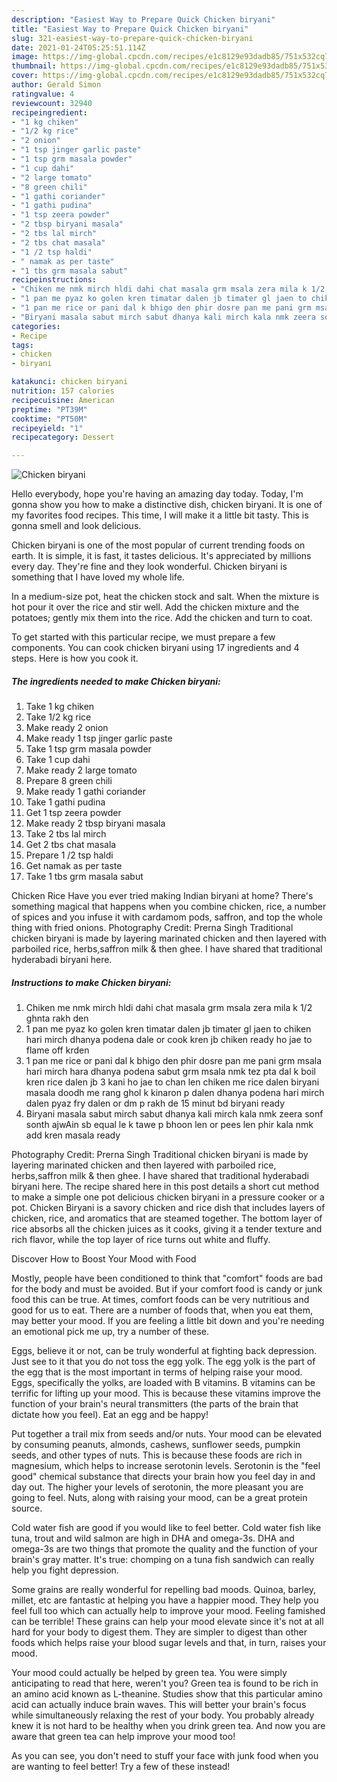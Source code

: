 ```yaml
---
description: "Easiest Way to Prepare Quick Chicken biryani"
title: "Easiest Way to Prepare Quick Chicken biryani"
slug: 321-easiest-way-to-prepare-quick-chicken-biryani
date: 2021-01-24T05:25:51.114Z
image: https://img-global.cpcdn.com/recipes/e1c8129e93dadb85/751x532cq70/chicken-biryani-recipe-main-photo.jpg
thumbnail: https://img-global.cpcdn.com/recipes/e1c8129e93dadb85/751x532cq70/chicken-biryani-recipe-main-photo.jpg
cover: https://img-global.cpcdn.com/recipes/e1c8129e93dadb85/751x532cq70/chicken-biryani-recipe-main-photo.jpg
author: Gerald Simon
ratingvalue: 4
reviewcount: 32940
recipeingredient:
- "1 kg chiken"
- "1/2 kg rice"
- "2 onion"
- "1 tsp jinger garlic paste"
- "1 tsp grm masala powder"
- "1 cup dahi"
- "2 large tomato"
- "8 green chili"
- "1 gathi coriander"
- "1 gathi pudina"
- "1 tsp zeera powder"
- "2 tbsp biryani masala"
- "2 tbs lal mirch"
- "2 tbs chat masala"
- "1 /2 tsp haldi"
- " namak as per taste"
- "1 tbs grm masala sabut"
recipeinstructions:
- "Chiken me nmk mirch hldi dahi chat masala grm msala zera mila k 1/2 ghnta rakh den"
- "1 pan me pyaz ko golen kren timatar dalen jb timater gl jaen to chiken hari mirch dhanya podena dale or cook kren jb chiken ready ho jae to flame off krden"
- "1 pan me rice or pani dal k bhigo den phir dosre pan me pani grm msala hari mirch hara dhanya podena sabut grm msala nmk tez pta dal k boil kren rice dalen jb 3 kani ho jae to chan len chiken me rice dalen biryani masala doodh me rang ghol k kinaron p dalen dhanya podena hari mirch dalen pyaz fry dalen or dm p rakh de 15 minut bd biryani ready"
- "Biryani masala sabut mirch sabut dhanya kali mirch kala nmk zeera sonf sonth ajwAin sb equal le k tawe p bhoon len or pees len phir kala nmk add kren masala ready"
categories:
- Recipe
tags:
- chicken
- biryani

katakunci: chicken biryani 
nutrition: 157 calories
recipecuisine: American
preptime: "PT39M"
cooktime: "PT50M"
recipeyield: "1"
recipecategory: Dessert

---
```



![Chicken biryani](https://img-global.cpcdn.com/recipes/e1c8129e93dadb85/751x532cq70/chicken-biryani-recipe-main-photo.jpg)

Hello everybody, hope you're having an amazing day today. Today, I'm gonna show you how to make a distinctive dish, chicken biryani. It is one of my favorites food recipes. This time, I will make it a little bit tasty. This is gonna smell and look delicious.

Chicken biryani is one of the most popular of current trending foods on earth. It is simple, it is fast, it tastes delicious. It's appreciated by millions every day. They're fine and they look wonderful. Chicken biryani is something that I have loved my whole life.

In a medium-size pot, heat the chicken stock and salt. When the mixture is hot pour it over the rice and stir well. Add the chicken mixture and the potatoes; gently mix them into the rice. Add the chicken and turn to coat.


To get started with this particular recipe, we must prepare a few components. You can cook chicken biryani using 17 ingredients and 4 steps. Here is how you cook it.

<!--inarticleads1-->

##### The ingredients needed to make Chicken biryani:

1. Take 1 kg chiken
1. Take 1/2 kg rice
1. Make ready 2 onion
1. Make ready 1 tsp jinger garlic paste
1. Take 1 tsp grm masala powder
1. Take 1 cup dahi
1. Make ready 2 large tomato
1. Prepare 8 green chili
1. Make ready 1 gathi coriander
1. Take 1 gathi pudina
1. Get 1 tsp zeera powder
1. Make ready 2 tbsp biryani masala
1. Take 2 tbs lal mirch
1. Get 2 tbs chat masala
1. Prepare 1 /2 tsp haldi
1. Get  namak as per taste
1. Take 1 tbs grm masala sabut


Chicken Rice Have you ever tried making Indian biryani at home? There&#39;s something magical that happens when you combine chicken, rice, a number of spices and you infuse it with cardamom pods, saffron, and top the whole thing with fried onions. Photography Credit: Prerna Singh Traditional chicken biryani is made by layering marinated chicken and then layered with parboiled rice, herbs,saffron milk &amp; then ghee. I have shared that traditional hyderabadi biryani here. 

<!--inarticleads2-->

##### Instructions to make Chicken biryani:

1. Chiken me nmk mirch hldi dahi chat masala grm msala zera mila k 1/2 ghnta rakh den
1. 1 pan me pyaz ko golen kren timatar dalen jb timater gl jaen to chiken hari mirch dhanya podena dale or cook kren jb chiken ready ho jae to flame off krden
1. 1 pan me rice or pani dal k bhigo den phir dosre pan me pani grm msala hari mirch hara dhanya podena sabut grm msala nmk tez pta dal k boil kren rice dalen jb 3 kani ho jae to chan len chiken me rice dalen biryani masala doodh me rang ghol k kinaron p dalen dhanya podena hari mirch dalen pyaz fry dalen or dm p rakh de 15 minut bd biryani ready
1. Biryani masala sabut mirch sabut dhanya kali mirch kala nmk zeera sonf sonth ajwAin sb equal le k tawe p bhoon len or pees len phir kala nmk add kren masala ready


Photography Credit: Prerna Singh Traditional chicken biryani is made by layering marinated chicken and then layered with parboiled rice, herbs,saffron milk &amp; then ghee. I have shared that traditional hyderabadi biryani here. The recipe shared here in this post details a short cut method to make a simple one pot delicious chicken biryani in a pressure cooker or a pot. Chicken Biryani is a savory chicken and rice dish that includes layers of chicken, rice, and aromatics that are steamed together. The bottom layer of rice absorbs all the chicken juices as it cooks, giving it a tender texture and rich flavor, while the top layer of rice turns out white and fluffy. 

Discover How to Boost Your Mood with Food


Mostly, people have been conditioned to think that "comfort" foods are bad for the body and must be avoided. But if your comfort food is candy or junk food this can be true. At times, comfort foods can be very nutritious and good for us to eat. There are a number of foods that, when you eat them, may better your mood. If you are feeling a little bit down and you're needing an emotional pick me up, try a number of these.

Eggs, believe it or not, can be truly wonderful at fighting back depression. Just see to it that you do not toss the egg yolk. The egg yolk is the part of the egg that is the most important in terms of helping raise your mood. Eggs, specifically the yolks, are loaded with B vitamins. B vitamins can be terrific for lifting up your mood. This is because these vitamins improve the function of your brain's neural transmitters (the parts of the brain that dictate how you feel). Eat an egg and be happy!

Put together a trail mix from seeds and/or nuts. Your mood can be elevated by consuming peanuts, almonds, cashews, sunflower seeds, pumpkin seeds, and other types of nuts. This is because these foods are rich in magnesium, which helps to increase serotonin levels. Serotonin is the "feel good" chemical substance that directs your brain how you feel day in and day out. The higher your levels of serotonin, the more pleasant you are going to feel. Nuts, along with raising your mood, can be a great protein source.

Cold water fish are good if you would like to feel better. Cold water fish like tuna, trout and wild salmon are high in DHA and omega-3s. DHA and omega-3s are two things that promote the quality and the function of your brain's gray matter. It's true: chomping on a tuna fish sandwich can really help you fight depression. 

Some grains are really wonderful for repelling bad moods. Quinoa, barley, millet, etc are fantastic at helping you have a happier mood. They help you feel full too which can actually help to improve your mood. Feeling famished can be terrible! These grains can help your mood elevate since it's not at all hard for your body to digest them. They are simpler to digest than other foods which helps raise your blood sugar levels and that, in turn, raises your mood.

Your mood could actually be helped by green tea. You were simply anticipating to read that here, weren't you? Green tea is found to be rich in an amino acid known as L-theanine. Studies show that this particular amino acid can actually induce brain waves. This will better your brain's focus while simultaneously relaxing the rest of your body. You probably already knew it is not hard to be healthy when you drink green tea. And now you are aware that green tea can help improve your mood too!

As you can see, you don't need to stuff your face with junk food when you are wanting to feel better! Try a few of these instead!

